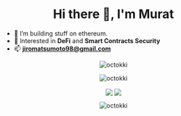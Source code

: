 <h1 align="center">Hi there 👋, I'm Murat</h1>

- 🔭 I’m building stuff on ethereum.
- 🌱 Interested in **DeFi** and **Smart Contracts Security**
- 📫 **jiromatsumoto98@gmail.com**

<p align="center">
<img src="https://komarev.com/ghpvc/?username=octokki&label=Views&color=lightgrey&style=flat-square" alt="octokki" /> 
</p>
<p align="center">
<img src="https://github-profile-trophy.vercel.app/?username=octokki&rank=SECRET,SSS,SS,S,AA,AAA,A&theme=radical&no-bg=true&no-frame=true&column=5" alt="octokki" />
</p>
<p align="center">
<img align="center" src="https://github-readme-stats.vercel.app/api?username=octokki&theme=blue-green&show_icons=true&count_private=true&hide_border=true" />
<img align="center" src="https://github-readme-stats.vercel.app/api/top-langs/?username=octokki&layout=compact&langs_count=6&theme=blue-green&hide_border=true" />

</p>
<p align="center">
<img align="center" src="https://github-readme-streak-stats.herokuapp.com/?user=octokki&theme=dark&hide_border=true" alt="octokki" />
</p>
